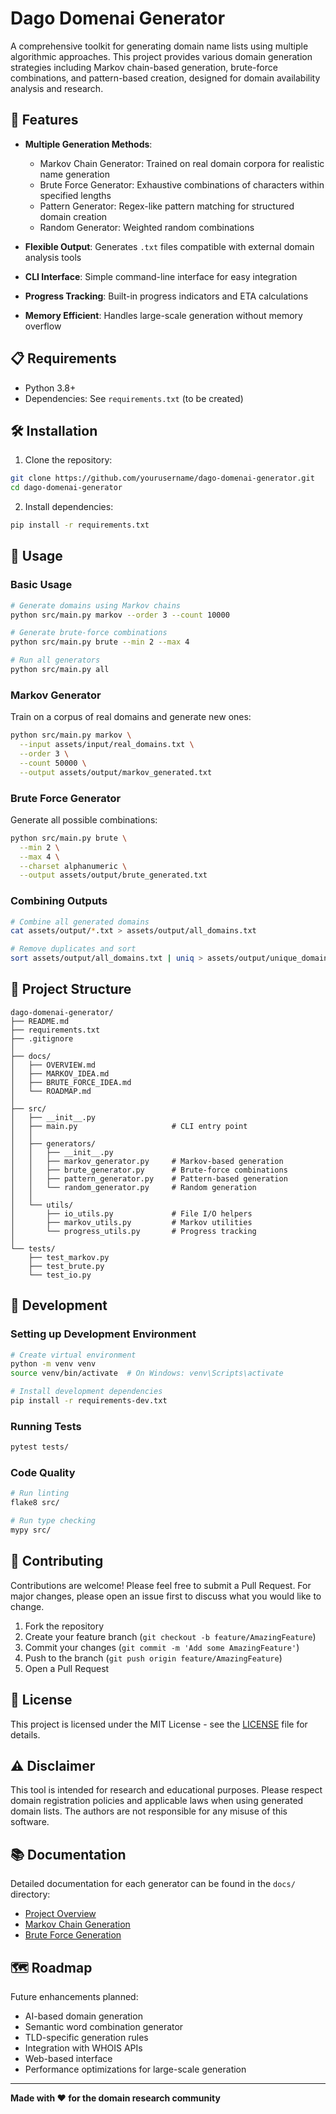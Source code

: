 # Dago Domenai Generator

A comprehensive toolkit for generating domain name lists using multiple algorithmic approaches. This project provides various domain generation strategies including Markov chain-based generation, brute-force combinations, and pattern-based creation, designed for domain availability analysis and research.

## 🚀 Features

- **Multiple Generation Methods**:
  - Markov Chain Generator: Trained on real domain corpora for realistic name generation
  - Brute Force Generator: Exhaustive combinations of characters within specified lengths
  - Pattern Generator: Regex-like pattern matching for structured domain creation
  - Random Generator: Weighted random combinations

- **Flexible Output**: Generates `.txt` files compatible with external domain analysis tools
- **CLI Interface**: Simple command-line interface for easy integration
- **Progress Tracking**: Built-in progress indicators and ETA calculations
- **Memory Efficient**: Handles large-scale generation without memory overflow

## 📋 Requirements

- Python 3.8+
- Dependencies: See `requirements.txt` (to be created)

## 🛠️ Installation

1. Clone the repository:
```bash
git clone https://github.com/yourusername/dago-domenai-generator.git
cd dago-domenai-generator
```

2. Install dependencies:
```bash
pip install -r requirements.txt
```

## 📖 Usage

### Basic Usage

```bash
# Generate domains using Markov chains
python src/main.py markov --order 3 --count 10000

# Generate brute-force combinations
python src/main.py brute --min 2 --max 4

# Run all generators
python src/main.py all
```

### Markov Generator

Train on a corpus of real domains and generate new ones:

```bash
python src/main.py markov \
  --input assets/input/real_domains.txt \
  --order 3 \
  --count 50000 \
  --output assets/output/markov_generated.txt
```

### Brute Force Generator

Generate all possible combinations:

```bash
python src/main.py brute \
  --min 2 \
  --max 4 \
  --charset alphanumeric \
  --output assets/output/brute_generated.txt
```

### Combining Outputs

```bash
# Combine all generated domains
cat assets/output/*.txt > assets/output/all_domains.txt

# Remove duplicates and sort
sort assets/output/all_domains.txt | uniq > assets/output/unique_domains.txt
```

## 📁 Project Structure

```
dago-domenai-generator/
├── README.md
├── requirements.txt
├── .gitignore
│
├── docs/
│   ├── OVERVIEW.md
│   ├── MARKOV_IDEA.md
│   ├── BRUTE_FORCE_IDEA.md
│   └── ROADMAP.md
│
├── src/
│   ├── __init__.py
│   ├── main.py                     # CLI entry point
│   │
│   ├── generators/
│   │   ├── __init__.py
│   │   ├── markov_generator.py     # Markov-based generation
│   │   ├── brute_generator.py      # Brute-force combinations
│   │   ├── pattern_generator.py    # Pattern-based generation
│   │   └── random_generator.py     # Random generation
│   │
│   └── utils/
│       ├── io_utils.py             # File I/O helpers
│       ├── markov_utils.py         # Markov utilities
│       └── progress_utils.py       # Progress tracking
│
└── tests/
    ├── test_markov.py
    ├── test_brute.py
    └── test_io.py
```

## 🔧 Development

### Setting up Development Environment

```bash
# Create virtual environment
python -m venv venv
source venv/bin/activate  # On Windows: venv\Scripts\activate

# Install development dependencies
pip install -r requirements-dev.txt
```

### Running Tests

```bash
pytest tests/
```

### Code Quality

```bash
# Run linting
flake8 src/

# Run type checking
mypy src/
```

## 🤝 Contributing

Contributions are welcome! Please feel free to submit a Pull Request. For major changes, please open an issue first to discuss what you would like to change.

1. Fork the repository
2. Create your feature branch (`git checkout -b feature/AmazingFeature`)
3. Commit your changes (`git commit -m 'Add some AmazingFeature'`)
4. Push to the branch (`git push origin feature/AmazingFeature`)
5. Open a Pull Request

## 📄 License

This project is licensed under the MIT License - see the [LICENSE](LICENSE) file for details.

## ⚠️ Disclaimer

This tool is intended for research and educational purposes. Please respect domain registration policies and applicable laws when using generated domain lists. The authors are not responsible for any misuse of this software.

## 📚 Documentation

Detailed documentation for each generator can be found in the `docs/` directory:

- [Project Overview](docs/OVERVIEW.md)
- [Markov Chain Generation](docs/MARKOV_IDEA.md)
- [Brute Force Generation](docs/BRUTE_FORCE_IDEA.md)

## 🗺️ Roadmap

Future enhancements planned:

- AI-based domain generation
- Semantic word combination generator
- TLD-specific generation rules
- Integration with WHOIS APIs
- Web-based interface
- Performance optimizations for large-scale generation

---

**Made with ❤️ for the domain research community**